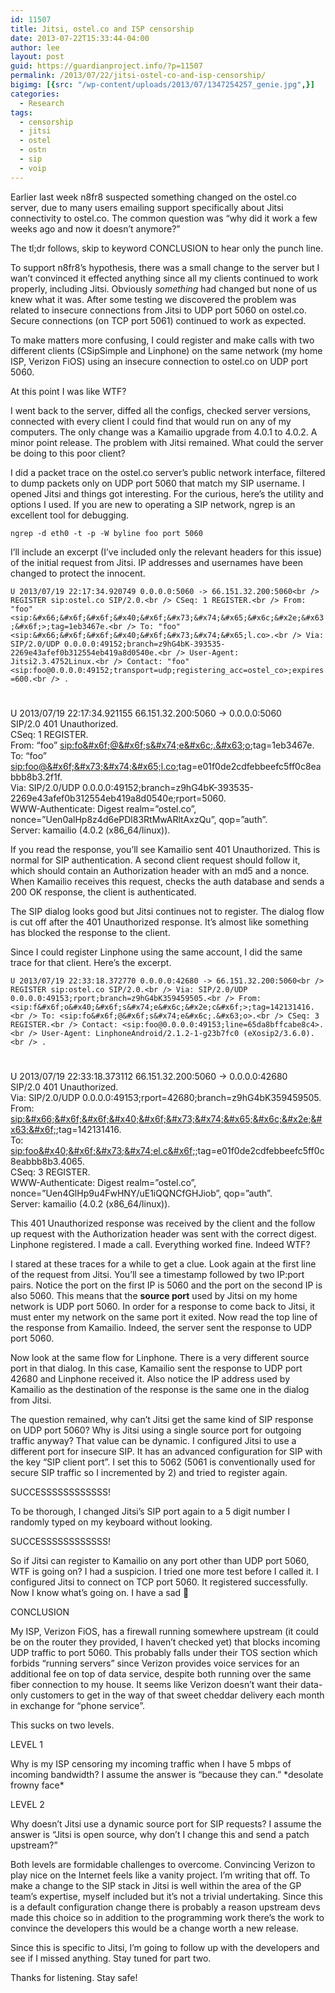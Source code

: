 ```yaml
---
id: 11507
title: Jitsi, ostel.co and ISP censorship
date: 2013-07-22T15:33:44-04:00
author: lee
layout: post
guid: https://guardianproject.info/?p=11507
permalink: /2013/07/22/jitsi-ostel-co-and-isp-censorship/
bigimg: [{src: "/wp-content/uploads/2013/07/1347254257_genie.jpg",}]
categories:
  - Research
tags:
  - censorship
  - jitsi
  - ostel
  - ostn
  - sip
  - voip
---
```

Earlier last week n8fr8 suspected something changed on the ostel.co server, due to many users emailing support specifically about Jitsi connectivity to ostel.co. The common question was “why did it work a few weeks ago and now it doesn’t anymore?”

The tl;dr follows, skip to keyword CONCLUSION to hear only the punch line.

To support n8fr8’s hypothesis, there was a small change to the server but I wan’t convinced it effected anything since all my clients continued to work properly, including Jitsi. Obviously _something_ had changed but none of us knew what it was. After some testing we discovered the problem was related to insecure connections from Jitsi to UDP port 5060 on ostel.co. Secure connections (on TCP port 5061) continued to work as expected.

To make matters more confusing, I could register and make calls with two different clients (CSipSimple and Linphone) on the same network (my home ISP, Verizon FiOS) using an insecure connection to ostel.co on UDP port 5060.

At this point I was like WTF?

I went back to the server, diffed all the configs, checked server versions, connected with every client I could find that would run on any of my computers. The only change was a Kamailio upgrade from 4.0.1 to 4.0.2. A minor point release. The problem with Jitsi remained. What could the server be doing to this poor client?

I did a packet trace on the ostel.co server’s public network interface, filtered to dump packets only on UDP port 5060 that match my SIP username. I opened Jitsi and things got interesting. For the curious, here’s the utility and options I used. If you are new to operating a SIP network, ngrep is an excellent tool for debugging.

`ngrep -d eth0 -t -p -W byline foo port 5060`

I’ll include an excerpt (I’ve included only the relevant headers for this issue) of the initial request from Jitsi. IP addresses and usernames have been changed to protect the innocent.

`U 2013/07/19 22:17:34.920749 0.0.0.0:5060 -> 66.151.32.200:5060<br />
REGISTER sip:ostel.co SIP/2.0.<br />
CSeq: 1 REGISTER.<br />
From: "foo" <sip:&#x66;&#x6f;&#x6f;&#x40;&#x6f;&#x73;&#x74;&#x65;&#x6c;&#x2e;&#x63;&#x6f;>;tag=1eb3467e.<br />
To: "foo" <sip:&#x66;&#x6f;&#x6f;&#x40;&#x6f;&#x73;&#x74;&#x65;l.co>.<br />
Via: SIP/2.0/UDP 0.0.0.0:49152;branch=z9hG4bK-393535-2269e43afef0b312554eb419a8d0540e.<br />
User-Agent: Jitsi2.3.4752Linux.<br />
Contact: "foo" <sip:foo@0.0.0.0:49152;transport=udp;registering_acc=ostel_co>;expires=600.<br />
.`

#  
U 2013/07/19 22:17:34.921155 66.151.32.200:5060 -> 0.0.0.0:5060  
SIP/2.0 401 Unauthorized.  
CSeq: 1 REGISTER.  
From: “foo” <sip:fo&#x6f;@&#x6f;s&#x74;e&#x6c;.&#x63;o>;tag=1eb3467e.  
To: “foo” <sip:foo@&#x6f;&#x73;&#x74;&#x65;l.co>;tag=e01f0de2cdfebbeefc5ff0c8eabbb8b3.2f1f.  
Via: SIP/2.0/UDP 0.0.0.0:49152;branch=z9hG4bK-393535-2269e43afef0b312554eb419a8d0540e;rport=5060.  
WWW-Authenticate: Digest realm=”ostel.co”, nonce=”Uen0alHp8z4d6ePDl83RtMwARltAxzQu”, qop=”auth”.  
Server: kamailio (4.0.2 (x86_64/linux)).

If you read the response, you’ll see Kamailio sent 401 Unauthorized. This is normal for SIP authentication. A second client request should follow it, which should contain an Authorization header with an md5 and a nonce. When Kamailio receives this request, checks the auth database and sends a 200 OK response, the client is authenticated.

The SIP dialog looks good but Jitsi continues not to register. The dialog flow is cut off after the 401 Unauthorized response. It’s almost like something has blocked the response to the client.

Since I could register Linphone using the same account, I did the same trace for that client. Here’s the excerpt.

`U 2013/07/19 22:33:18.372770 0.0.0.0:42680 -> 66.151.32.200:5060<br />
REGISTER sip:ostel.co SIP/2.0.<br />
Via: SIP/2.0/UDP 0.0.0.0:49153;rport;branch=z9hG4bK359459505.<br />
From: <sip:f&#x6f;o&#x40;&#x6f;s&#x74;e&#x6c;&#x2e;c&#x6f;>;tag=142131416.<br />
To: <sip:fo&#x6f;@&#x6f;s&#x74;e&#x6c;.&#x63;o>.<br />
CSeq: 3 REGISTER.<br />
Contact: <sip:foo@0.0.0.0:49153;line=65da8bffcabe8c4>.<br />
User-Agent: LinphoneAndroid/2.1.2-1-g23b7fc0 (eXosip2/3.6.0).<br />
.`

#  
U 2013/07/19 22:33:18.373112 66.151.32.200:5060 -> 0.0.0.0:42680  
SIP/2.0 401 Unauthorized.  
Via: SIP/2.0/UDP 0.0.0.0:49153;rport=42680;branch=z9hG4bK359459505.  
From: <sip:&#x66;&#x6f;&#x6f;&#x40;&#x6f;&#x73;&#x74;&#x65;&#x6c;&#x2e;&#x63;&#x6f;>;tag=142131416.  
To: <sip:foo&#x40;&#x6f;&#x73;&#x74;el.c&#x6f;>;tag=e01f0de2cdfebbeefc5ff0c8eabbb8b3.4065.  
CSeq: 3 REGISTER.  
WWW-Authenticate: Digest realm=”ostel.co”, nonce=”Uen4GlHp9u4FwHNY/uE1iQQNCfGHJiob”, qop=”auth”.  
Server: kamailio (4.0.2 (x86_64/linux)).

This 401 Unauthorized response was received by the client and the follow up request with the Authorization header was sent with the correct digest. Linphone registered. I made a call. Everything worked fine. Indeed WTF?

I stared at these traces for a while to get a clue. Look again at the first line of the request from Jitsi. You’ll see a timestamp followed by two IP:port pairs. Notice the port on the first IP is 5060 and the port on the second IP is also 5060. This means that the **source port** used by Jitsi on my home network is UDP port 5060. In order for a response to come back to Jitsi, it must enter my network on the same port it exited. Now read the top line of the response from Kamailio. Indeed, the server sent the response to UDP port 5060.

Now look at the same flow for Linphone. There is a very different source port in that dialog. In this case, Kamailio sent the response to UDP port 42680 and Linphone received it. Also notice the IP address used by Kamailio as the destination of the response is the same one in the dialog from Jitsi.

The question remained, why can’t Jitsi get the same kind of SIP response on UDP port 5060? Why is Jitsi using a single source port for outgoing traffic anyway? That value can be dynamic. I configured Jitsi to use a different port for insecure SIP. It has an advanced configuration for SIP with the key “SIP client port”. I set this to 5062 (5061 is conventionally used for secure SIP traffic so I incremented by 2) and tried to register again.

SUCCESSSSSSSSSSSS!

To be thorough, I changed Jitsi’s SIP port again to a 5 digit number I randomly typed on my keyboard without looking.

SUCCESSSSSSSSSSSS!

So if Jitsi can register to Kamailio on any port other than UDP port 5060, WTF is going on? I had a suspicion. I tried one more test before I called it. I configured Jitsi to connect on TCP port 5060. It registered successfully. Now I know what’s going on. I have a sad 🙁

CONCLUSION

My ISP, Verizon FiOS, has a firewall running somewhere upstream (it could be on the router they provided, I haven’t checked yet) that blocks incoming UDP traffic to port 5060. This probably falls under their TOS section which forbids “running servers” since Verizon provides voice services for an additional fee on top of data service, despite both running over the same fiber connection to my house. It seems like Verizon doesn’t want their data-only customers to get in the way of that sweet cheddar delivery each month in exchange for “phone service”.

This sucks on two levels.

LEVEL 1

Why is my ISP censoring my incoming traffic when I have 5 mbps of incoming bandwidth? I assume the answer is “because they can.” \*desolate frowny face\*

LEVEL 2

Why doesn’t Jitsi use a dynamic source port for SIP requests? I assume the answer is “Jitsi is open source, why don’t I change this and send a patch upstream?”

Both levels are formidable challenges to overcome. Convincing Verizon to play nice on the Internet feels like a vanity project. I’m writing that off. To make a change to the SIP stack in Jitsi is well within the area of the GP team’s expertise, myself included but it’s not a trivial undertaking. Since this is a default configuration change there is probably a reason upstream devs made this choice so in addition to the programming work there’s the work to convince the developers this would be a change worth a new release.

Since this is specific to Jitsi, I’m going to follow up with the developers and see if I missed anything. Stay tuned for part two.

Thanks for listening. Stay safe!